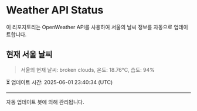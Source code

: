 
# Weather API Status

이 리포지토리는 OpenWeather API를 사용하여 서울의 날씨 정보를 자동으로 업데이트합니다.

## 현재 서울 날씨
> 서울의 현재 날씨: broken clouds, 온도: 18.76°C, 습도: 94%

⏳ 업데이트 시간: 2025-06-01 23:40:34 (UTC)

---
자동 업데이트 봇에 의해 관리됩니다.
